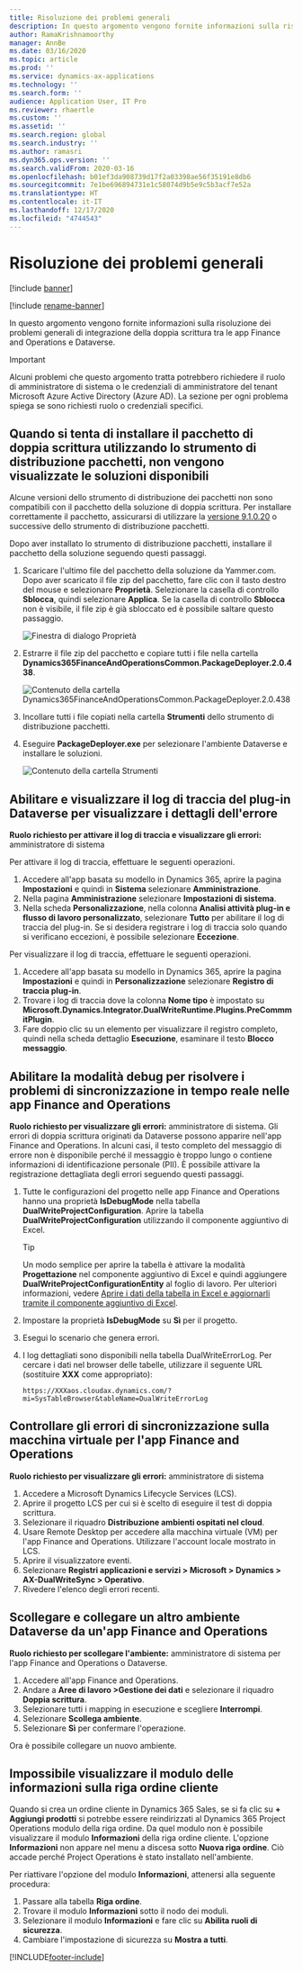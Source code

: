 ```yaml
---
title: Risoluzione dei problemi generali
description: In questo argomento vengono fornite informazioni sulla risoluzione dei problemi generali di integrazione della doppia scrittura tra le app Finance and Operations e Dataverse.
author: RamaKrishnamoorthy
manager: AnnBe
ms.date: 03/16/2020
ms.topic: article
ms.prod: ''
ms.service: dynamics-ax-applications
ms.technology: ''
ms.search.form: ''
audience: Application User, IT Pro
ms.reviewer: rhaertle
ms.custom: ''
ms.assetid: ''
ms.search.region: global
ms.search.industry: ''
ms.author: ramasri
ms.dyn365.ops.version: ''
ms.search.validFrom: 2020-03-16
ms.openlocfilehash: b01ef3da908739d17f2a03398ae56f35191e8db6
ms.sourcegitcommit: 7e1be696894731e1c58074d9b5e9c5b3acf7e52a
ms.translationtype: HT
ms.contentlocale: it-IT
ms.lasthandoff: 12/17/2020
ms.locfileid: "4744543"
---
```

# <a name="general-troubleshooting"></a>Risoluzione dei problemi generali

[!include [banner](../../includes/banner.md)]

[!include [rename-banner](~/includes/cc-data-platform-banner.md)]



In questo argomento vengono fornite informazioni sulla risoluzione dei problemi generali di integrazione della doppia scrittura tra le app Finance and Operations e Dataverse.

> [!IMPORTANT]
> Alcuni problemi che questo argomento tratta potrebbero richiedere il ruolo di amministratore di sistema o le credenziali di amministratore del tenant Microsoft Azure Active Directory (Azure AD). La sezione per ogni problema spiega se sono richiesti ruolo o credenziali specifici.

## <a name="when-you-try-to-install-the-dual-write-package-by-using-the-package-deployer-tool-no-available-solutions-are-shown"></a>Quando si tenta di installare il pacchetto di doppia scrittura utilizzando lo strumento di distribuzione pacchetti, non vengono visualizzate le soluzioni disponibili

Alcune versioni dello strumento di distribuzione dei pacchetti non sono compatibili con il pacchetto della soluzione di doppia scrittura. Per installare correttamente il pacchetto, assicurarsi di utilizzare la [versione 9.1.0.20](https://www.nuget.org/packages/Microsoft.CrmSdk.XrmTooling.PackageDeployment.Wpf/9.1.0.20) o successive dello strumento di distribuzione pacchetti.

Dopo aver installato lo strumento di distribuzione pacchetti, installare il pacchetto della soluzione seguendo questi passaggi.

1. Scaricare l'ultimo file del pacchetto della soluzione da Yammer.com. Dopo aver scaricato il file zip del pacchetto, fare clic con il tasto destro del mouse e selezionare **Proprietà**. Selezionare la casella di controllo **Sblocca**, quindi selezionare **Applica**. Se la casella di controllo **Sblocca** non è visibile, il file zip è già sbloccato ed è possibile saltare questo passaggio.

    ![Finestra di dialogo Proprietà](media/unblock_option.png)

2. Estrarre il file zip del pacchetto e copiare tutti i file nella cartella **Dynamics365FinanceAndOperationsCommon.PackageDeployer.2.0.438**.

    ![Contenuto della cartella Dynamics365FinanceAndOperationsCommon.PackageDeployer.2.0.438](media/extract_package.png)

3. Incollare tutti i file copiati nella cartella **Strumenti** dello strumento di distribuzione pacchetti. 
4. Eseguire **PackageDeployer.exe** per selezionare l'ambiente Dataverse e installare le soluzioni.

    ![Contenuto della cartella Strumenti](media/paste_copied_files.png)

## <a name="enable-and-view-the-plug-in-trace-log-in-dataverse-to-view-error-details"></a><a id="enable-view-trace"></a>Abilitare e visualizzare il log di traccia del plug-in Dataverse per visualizzare i dettagli dell'errore

**Ruolo richiesto per attivare il log di traccia e visualizzare gli errori:** amministratore di sistema

Per attivare il log di traccia, effettuare le seguenti operazioni.

1. Accedere all'app basata su modello in Dynamics 365, aprire la pagina **Impostazioni** e quindi in **Sistema** selezionare **Amministrazione**.
2. Nella pagina **Amministrazione** selezionare **Impostazioni di sistema**.
3. Nella scheda **Personalizzazione**, nella colonna **Analisi attività plug-in e flusso di lavoro personalizzato**, selezionare **Tutto** per abilitare il log di traccia del plug-in. Se si desidera registrare i log di traccia solo quando si verificano eccezioni, è possibile selezionare **Eccezione**.


Per visualizzare il log di traccia, effettuare le seguenti operazioni.

1. Accedere all'app basata su modello in Dynamics 365, aprire la pagina **Impostazioni** e quindi in **Personalizzazione** selezionare **Registro di traccia plug-in**.
2. Trovare i log di traccia dove la colonna **Nome tipo** è impostato su **Microsoft.Dynamics.Integrator.DualWriteRuntime.Plugins.PreCommmitPlugin**.
3. Fare doppio clic su un elemento per visualizzare il registro completo, quindi nella scheda dettaglio **Esecuzione**, esaminare il testo **Blocco messaggio**.

## <a name="enable-debug-mode-to-troubleshoot-live-synchronization-issues-in-finance-and-operations-apps"></a>Abilitare la modalità debug per risolvere i problemi di sincronizzazione in tempo reale nelle app Finance and Operations

**Ruolo richiesto per visualizzare gli errori:** amministratore di sistema. Gli errori di doppia scrittura originati da Dataverse possono apparire nell'app Finance and Operations. In alcuni casi, il testo completo del messaggio di errore non è disponibile perché il messaggio è troppo lungo o contiene informazioni di identificazione personale (PII). È possibile attivare la registrazione dettagliata degli errori seguendo questi passaggi.

1. Tutte le configurazioni del progetto nelle app Finance and Operations hanno una proprietà **IsDebugMode** nella tabella **DualWriteProjectConfiguration**. Aprire la tabella **DualWriteProjectConfiguration** utilizzando il componente aggiuntivo di Excel.

    > [!TIP]
    > Un modo semplice per aprire la tabella è attivare la modalità **Progettazione** nel componente aggiuntivo di Excel e quindi aggiungere **DualWriteProjectConfigurationEntity** al foglio di lavoro. Per ulteriori informazioni, vedere [Aprire i dati della tabella in Excel e aggiornarli tramite il componente aggiuntivo di Excel](../../office-integration/use-excel-add-in.md).

2. Impostare la proprietà **IsDebugMode** su **Sì** per il progetto.
3. Esegui lo scenario che genera errori.
4. I log dettagliati sono disponibili nella tabella DualWriteErrorLog. Per cercare i dati nel browser delle tabelle, utilizzare il seguente URL (sostituire **XXX** come appropriato):

    `https://XXXaos.cloudax.dynamics.com/?mi=SysTableBrowser&tableName=DualWriteErrorLog`

## <a name="check-synchronization-errors-on-the-virtual-machine-for-the-finance-and-operations-app"></a>Controllare gli errori di sincronizzazione sulla macchina virtuale per l'app Finance and Operations

**Ruolo richiesto per visualizzare gli errori:** amministratore di sistema

1. Accedere a Microsoft Dynamics Lifecycle Services (LCS).
2. Aprire il progetto LCS per cui si è scelto di eseguire il test di doppia scrittura.
3. Selezionare il riquadro **Distribuzione ambienti ospitati nel cloud**.
4. Usare Remote Desktop per accedere alla macchina virtuale (VM) per l'app Finance and Operations. Utilizzare l'account locale mostrato in LCS.
5. Aprire il visualizzatore eventi.
6. Selezionare **Registri applicazioni e servizi \> Microsoft \> Dynamics \> AX-DualWriteSync \> Operativo**.
7. Rivedere l'elenco degli errori recenti.

## <a name="unlink-and-link-another-dataverse-environment-from-a-finance-and-operations-app"></a>Scollegare e collegare un altro ambiente Dataverse da un'app Finance and Operations

**Ruolo richiesto per scollegare l'ambiente:** amministratore di sistema per l'app Finance and Operations o Dataverse.

1. Accedere all'app Finance and Operations.
2. Andare a **Aree di lavoro \>Gestione dei dati** e selezionare il riquadro **Doppia scrittura**.
3. Selezionare tutti i mapping in esecuzione e scegliere **Interrompi**.
4. Selezionare **Scollega ambiente**.
5. Selezionare **Sì** per confermare l'operazione.

Ora è possibile collegare un nuovo ambiente.

## <a name="unable-to-view-the-sales-order-line-information-form"></a>Impossibile visualizzare il modulo delle informazioni sulla riga ordine cliente 

Quando si crea un ordine cliente in Dynamics 365 Sales, se si fa clic su **+ Aggiungi prodotti** si potrebbe essere reindirizzati al Dynamics 365 Project Operations modulo della riga ordine. Da quel modulo non è possibile visualizzare il modulo **Informazioni** della riga ordine cliente. L'opzione **Informazioni** non appare nel menu a discesa sotto **Nuova riga ordine**. Ciò accade perché Project Operations è stato installato nell'ambiente.

Per riattivare l'opzione del modulo **Informazioni**, attenersi alla seguente procedura:
1. Passare alla tabella **Riga ordine**.
2. Trovare il modulo **Informazioni** sotto il nodo dei moduli. 
3. Selezionare il modulo **Informazioni** e fare clic su **Abilita ruoli di sicurezza**. 
4. Cambiare l'impostazione di sicurezza su **Mostra a tutti**.


[!INCLUDE[footer-include](../../../../includes/footer-banner.md)]